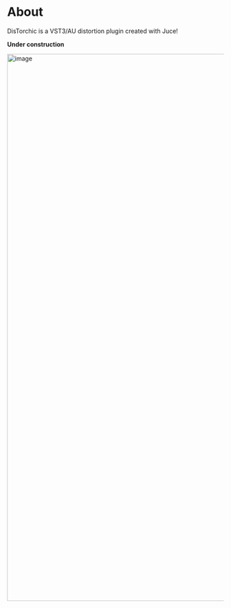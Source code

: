 # About
DisTorchic is a VST3/AU distortion plugin created with Juce!

**Under construction**

<img width="1274" alt="image" src="https://github.com/drigberg/distorchic/assets/15053202/6893ef8a-a605-4ef0-b46a-8cfe689b077f">
